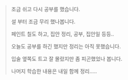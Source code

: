 > 조금 쉬고 다시 공부를 했습니다.
> 
> 설 부터 조금 무리 했나봅니다.
> 
> 페인트 칠도 하고, 집안 정리, 공부, 집안일 등등..
> 
> 오늘도 공부를 하긴 했지만 정리는 아직 못했습니다.
> 
> 입술 옆쪽도 트고 잘 몰랐지만 좀 피곤했었나 봅니다.
> 
> 나머지 학습한 내용은 내일 함께 정리.....
